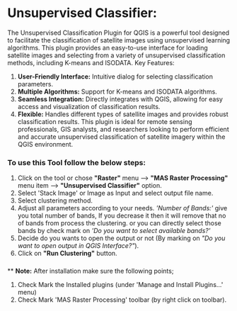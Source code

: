 # Unsupervised Classifier:
The Unsupervised Classification Plugin for QGIS is a powerful tool designed to facilitate the classification of satellite images using unsupervised learning algorithms. 
This plugin provides an easy-to-use interface for loading satellite images and selecting from a variety of unsupervised classification methods, including K-means and ISODATA. Key Features: 
1. __User-Friendly Interface:__ Intuitive dialog for selecting classification parameters. 
2. __Multiple Algorithms:__ Support for K-means and ISODATA algorithms. 
3. __Seamless Integration:__ Directly integrates with QGIS, allowing for easy access and visualization of classification results. 
4. __Flexible:__ Handles different types of satellite images and provides robust classification results. 
This plugin is ideal for remote sensing professionals, GIS analysts, and researchers looking to perform efficient and accurate unsupervised classification of satellite imagery within the QGIS environment. 
### To use this Tool follow the below steps: 
1. Click on the tool or chose __"Raster"__ menu --> __"MAS Raster Processing"__ menu item --> __"Unsupervised Classifier"__ option. 
2. Select 'Stack Image' or Image as Input and select output file name. 
3. Select clustering method. 
4. Adjust all parameters according to your needs. 
_'Number of Bands:'_ give you total number of bands, If you decrease it then it will remove that no of bands from process the clustering. 
or you can directly select those bands by check mark on _'Do you want to select available bands?'_ 
5. Decide do you wants to open the output or not (By marking on _"Do you want to open output in QGIS Interface?"_). 
6. Click on __"Run Clustering"__ button. 
### 
** **Note:** After installation make sure the following points; 
1. Check Mark the Installed plugins (under 'Manage and Install Plugins...' menu) 
2. Check Mark 'MAS Raster Processing' toolbar (by right click on toolbar).
